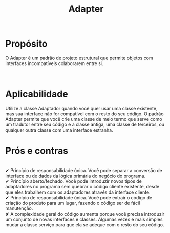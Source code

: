 <h1 align="center">
  Adapter
</h1>

<br>

# Propósito
 
O Adapter é um padrão de projeto estrutural que permite objetos com interfaces incompatíveis colaborarem entre si.

<br> 

# Aplicabilidade

  Utilize a classe Adaptador quando você quer usar uma classe existente, mas sua interface não for compatível com o resto do seu código.
   O padrão Adapter permite que você crie uma classe de meio termo que serve como um tradutor entre seu código e a classe antiga, uma classe de terceiros, ou qualquer outra classe com uma interface estranha.
  <br>
  
# Prós e contras
 
 <br>
✔  Princípio de responsabilidade única. Você pode separar a conversão de interface ou de dados da lógica primária do negócio do programa.
 <br>
✔ Princípio aberto/fechado. Você pode introduzir novos tipos de adaptadores no programa sem quebrar o código cliente existente, desde que eles trabalhem com os adaptadores através da interface cliente.
 <br>
✔ Princípio de responsabilidade única. Você pode extrair o código de criação do produto para um lugar, fazendo o código ser de fácil manutenção.
 <br>
✘  A complexidade geral do código aumenta porque você precisa introduzir um conjunto de novas interfaces e classes. Algumas vezes é mais simples mudar a classe serviço para que ela se adeque com o resto do seu código.
 
